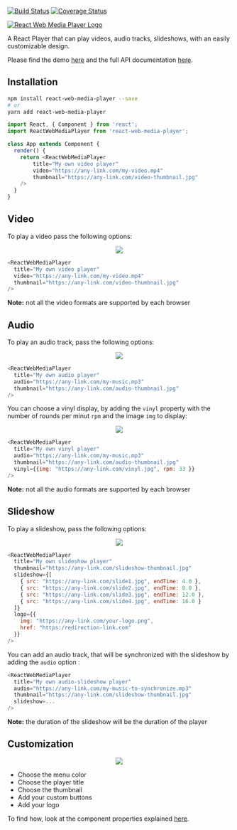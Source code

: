 [![Build Status](https://travis-ci.org/JohannC/React-Web-Media-Player.svg?branch=master)](https://travis-ci.org/JohannC/React-Web-Media-Player)
[![Coverage Status](https://coveralls.io/repos/github/JohannC/React-Web-Media-Player/badge.svg?branch=master)](https://coveralls.io/github/JohannC/React-Web-Media-Player?branch=master)

[![React Web Media Player Logo](https://nusid.net/banner-title-medium.jpg)](#)

A React Player that can play videos, audio tracks, slideshows, with an easily customizable design.

Please find the demo [here](https://react-web-media-player.herokuapp.com/) and the full API documentation [here](https://react-web-media-player.herokuapp.com/docs).

## Installation

```bash
npm install react-web-media-player --save
# or
yarn add react-web-media-player
```
```javascript
import React, { Component } from 'react';
import ReactWebMediaPlayer from 'react-web-media-player';

class App extends Component {
  render() {
    return <ReactWebMediaPlayer
        title="My own video player"
        video="https://any-link.com/my-video.mp4" 
        thumbnail="https://any-link.com/video-thumbnail.jpg"
    />
  }
}
```

## Video

To play a video pass the following options:

<p align="center">
  <img src="https://nusid.net/video.gif">
</p>

```javascript
<ReactWebMediaPlayer
  title="My own video player"
  video="https://any-link.com/my-video.mp4" 
  thumbnail="https://any-link.com/video-thumbnail.jpg"
/>
```
**Note:** not all the video formats are supported by each browser

## Audio

To play an audio track, pass the following options:

<p align="center">
  <img src="https://nusid.net/audio.gif">
</p>

```javascript
<ReactWebMediaPlayer
  title="My own audio player"
  audio="https://any-link.com/my-music.mp3" 
  thumbnail="https://any-link.com/audio-thumbnail.jpg"
/>
```
You can choose a vinyl display, by adding the `vinyl` property with the number of rounds per minut `rpm` and the image `img` to display:

<p align="center">
  <img src="https://nusid.net/vinyl.gif">
</p>

```javascript
<ReactWebMediaPlayer
  title="My own vinyl player"
  audio="https://any-link.com/my-music.mp3" 
  thumbnail="https://any-link.com/audio-thumbnail.jpg"
  vinyl={{img: "https://any-link.com/vinyl.jpg", rpm: 33 }}
/>
```

**Note:** not all the audio formats are supported by each browser

## Slideshow

To play a slideshow, pass the following options:

<p align="center">
  <img src="https://nusid.net/slideshow.gif">
</p>

```javascript
<ReactWebMediaPlayer
  title="My own slideshow player"
  thumbnail="https://any-link.com/slideshow-thumbnail.jpg"
  slideshow={[
    { src: "https://any-link.com/slide1.jpg", endTime: 4.0 },
    { src: "https://any-link.com/slide2.jpg", endTime: 8.0 },
    { src: "https://any-link.com/slide3.jpg", endTime: 12.0 },
    { src: "https://any-link.com/slide4.jpg", endTime: 16.0 }
  ]}
  logo={{ 
    img: "https://any-link.com/your-logo.png", 
    href: "https:/redirection-link.com" 
  }}
/>

```

You can add an audio track, that will be synchronized with the slideshow by adding the `audio` option :

```javascript
<ReactWebMediaPlayer
  title="My own audio-slideshow player"
  audio="https://any-link.com/my-music-to-synchronize.mp3" 
  thumbnail="https://any-link.com/slideshow-thumbnail.jpg"
  slideshow=...
/>
```

**Note:** the duration of the slideshow will be the duration of the player

## Customization

<p align="center">
  <img src="https://react-web-media-player.herokuapp.com//static/media/custom.f8638e76.png" />
</p>

- Choose the menu color
- Choose the player title
- Choose the thumbnail
- Add your custom buttons
- Add your logo

To find how, look at the component properties explained [here](https://react-web-media-player.herokuapp.com/docs).